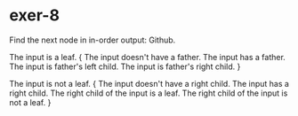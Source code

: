 # exer-8
Find the next node in in-order output:
Github.

The input is a leaf. {
	The input doesn't have a father.
	The input has a father.
		The input is father's left child.
		The input is father's right child.
}

The input is not a leaf. {
	The input doesn't have a right child.
	The input has a right child.
		The right child of the input is a leaf.
		The right child of the input is not a leaf.
}
